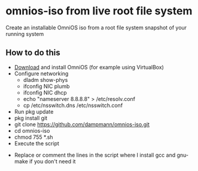 # omnios-iso from live root file system
Create an installable OmniOS iso from a root file system snapshot 
of your running system

## How to do this

* [Download](http://omnios.omniti.com/media/r151023-20170515.iso) and install OmniOS (for example using VirtualBox)
* Configure networking
  * dladm show-phys
  * ifconfig NIC plumb
  * ifconfig NIC dhcp 
  * echo "nameserver 8.8.8.8" > /etc/resolv.conf
  * cp /etc/nsswitch.dns /etc/nsswitch.conf
* Run pkg update
* pkg install git
* git clone https://github.com/dampmann/omnios-iso.git
* cd omnios-iso
* chmod 755 *.sh
* Execute the script

- Replace or comment the lines in the script where I install gcc and gnu-make if you don't need it
